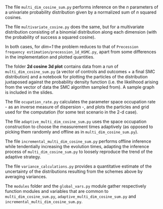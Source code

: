 The file `multi_dim_cosine_sum.py` performs inference on the *n* parameters of a univariate probability distribution given by a normalized sum of *n* squared cosines. 

The file `multivariate_cosine.py` does the same, but for a multivariate distribution consisting of a binomial distribution along each dimension (with the probability of success a squared cosine).

In both cases, for *dim=1* the problem reduces to that of `Precession frequency estimation/precession_1d_HSMC.py`, apart from some differences in the implementation and plotted quantities.

The folder **2d cosine 3d plot** contains data from a run of `multi_dim_cosine_sum.py` (a vector of controls and outcomes + a final SMC distribution) and a notebook for plotting the particles of the distribution juxtaposed against the probability density function (i.e. the likelihood arising from the vector of data the SMC algorithm sampled from). A sample graph is included in the slides. 

The file `ocupation_rate.py` calculates the parameter space occupation rate - as an inverse measure of dispersion -, and plots the particles and grid used for the computation (for some test scenario in the 2-d case).

The file `adaptive_multi_dim_cosine_sum.py` uses the space occupation construction to choose the measurement times adaptively (as opposed to picking them randomly and offline as in `multi_dim_cosine_sum.py`).

The file `incremental_multi_dim_cosine_sum.py` performs offline inference while tendentially increasing the evolution times, adapting the inference process of `multi_dim_cosine_sum.py` to loosely reproduce the trend of the adaptive strategy. 

The file `variance_calculations.py` provides a quantitative estimate of the uncertainty of the distributions resulting from the schemes above by averaging variances.

The `modules` folder and the `global_vars.py` module gather respectively function modules and variables that are common to `multi_dim_cosine_sum.py`, `adaptive_multi_dim_cosine_sum.py` and `incremental_multi_dim_cosine_sum.py`.
